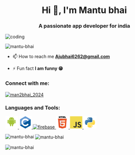 <h1 align="center">Hi 👋, I'm Mantu bhai</h1>
<h3 align="center">A passionate app developer for india</h3>
<img nlign="right" alt="coding" width="400" src="[https://user-images.githubusercontent.com/55389276/140866485-8fb1c876-9a8f-4d6a-98de-08c4981eaf70.gif](https://drive.google.com/file/d/17FtipAkhAj_F0wj8_apqk_mNWk8x9VkI/view?usp=drivesdk)">
<p align="left"> <img src="https://komarev.com/ghpvc/?username=mantu-bhai&label=Profile%20views&color=0e75b6&style=flat" alt="mantu-bhai" /> </p>

- 📫 How to reach me **Ajubhai6262@gmail.com**

- ⚡ Fun fact **I am funny 😁**

<h3 align="left">Connect with me:</h3>
<p align="left">
<a href="https://instagram.com/man2bhai_2024" target="blank"><img align="center" src="https://raw.githubusercontent.com/rahuldkjain/github-profile-readme-generator/master/src/images/icons/Social/instagram.svg" alt="man2bhai_2024" height="30" width="40" /></a>
</p>

<h3 align="left">Languages and Tools:</h3>
<p align="left"> <a href="https://developer.android.com" target="_blank" rel="noreferrer"> <img src="https://raw.githubusercontent.com/devicons/devicon/master/icons/android/android-original-wordmark.svg" alt="android" width="40" height="40"/> </a> <a href="https://www.cprogramming.com/" target="_blank" rel="noreferrer"> <img src="https://raw.githubusercontent.com/devicons/devicon/master/icons/c/c-original.svg" alt="c" width="40" height="40"/> </a> <a href="https://firebase.google.com/" target="_blank" rel="noreferrer"> <img src="https://www.vectorlogo.zone/logos/firebase/firebase-icon.svg" alt="firebase" width="40" height="40"/> </a> <a href="https://www.w3.org/html/" target="_blank" rel="noreferrer"> <img src="https://raw.githubusercontent.com/devicons/devicon/master/icons/html5/html5-original-wordmark.svg" alt="html5" width="40" height="40"/> </a> <a href="https://developer.mozilla.org/en-US/docs/Web/JavaScript" target="_blank" rel="noreferrer"> <img src="https://raw.githubusercontent.com/devicons/devicon/master/icons/javascript/javascript-original.svg" alt="javascript" width="40" height="40"/> </a> <a href="https://www.python.org" target="_blank" rel="noreferrer"> <img src="https://raw.githubusercontent.com/devicons/devicon/master/icons/python/python-original.svg" alt="python" width="40" height="40"/> </a> </p>

<p><img align="left" src="https://github-readme-stats.vercel.app/api/top-langs?username=mantu-bhai&show_icons=true&locale=en&layout=compact" alt="mantu-bhai" /></p>

<p>&nbsp;<img align="center" src="https://github-readme-stats.vercel.app/api?username=mantu-bhai&show_icons=true&locale=en" alt="mantu-bhai" /></p>

<p><img align="center" src="https://github-readme-streak-stats.herokuapp.com/?user=mantu-bhai&" alt="mantu-bhai" /></p>
